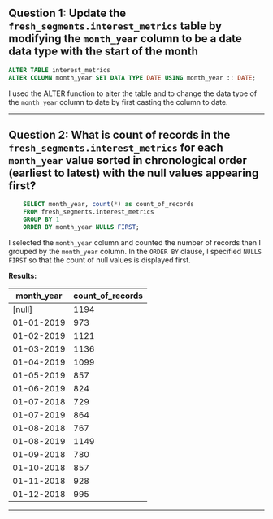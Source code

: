 **Question 1:**
Update the `fresh_segments.interest_metrics` table by modifying the `month_year` column to be a date data type with the start of the month
--------------
 ```sql
 ALTER TABLE interest_metrics
ALTER COLUMN month_year SET DATA TYPE DATE USING month_year :: DATE;
```

I used the ALTER function to alter the table and to change the data type of the `month_year` column to date by first casting the column to date.

-------------------------------------
**Question 2:**
What is count of records in the `fresh_segments.interest_metrics` for each `month_year` value sorted in chronological order (earliest to latest) with the null values appearing first?
-----

```sql
    SELECT month_year, count(*) as count_of_records
    FROM fresh_segments.interest_metrics
    GROUP BY 1
    ORDER BY month_year NULLS FIRST;
```

I selected the `month_year` column and counted the number of records then I grouped by the `month_year` column. In the `ORDER BY` clause, I specified `NULLS FIRST` so that the count of null values is displayed first.

**Results:**

| month_year | count_of_records |
| ---------- | ---------------- |
|       [null]     | 1194             |
| 01-01-2019    | 973              |
| 01-02-2019    | 1121             |
| 01-03-2019    | 1136             |
| 01-04-2019    | 1099             |
| 01-05-2019    | 857              |
| 01-06-2019    | 824              |
| 01-07-2018    | 729              |
| 01-07-2019    | 864              |
| 01-08-2018    | 767              |
| 01-08-2019    | 1149             |
| 01-09-2018    | 780              |
| 01-10-2018    | 857              |
| 01-11-2018    | 928              |
| 01-12-2018    | 995              |

---

